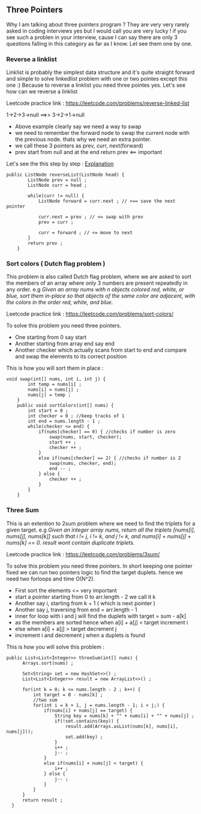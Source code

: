 ## Three Pointers

Why I am talking about three pointers program ? They are very very rarely asked in coding interviews yes
but I would call you are very lucky ! if you see such a problen in your interview, cause I can say there are only 3 questions falling in this category as far as I know.
Let see them one by one.

### Reverse a linklist
Linklist is probably the simplest data structure and it's quite straight forward and simple to solve linkedlist problem with one or two pointes except this one :) 
Because to reverse a linklist you need three pointes yes. Let's see how can we reverse a linklist

Leetcode practice link : https://leetcode.com/problems/reverse-linked-list

1->2->3->null ==>> 3->2->1->null 

* Above example clearly say we need a way to swap
* we need to remember the forward node to swap the current node with the previous node. thats why we need an extra pointer.
* we call these 3 pointers as prev, curr, next(forward)
* prev start from null and at the end return prev <== important

Let's see the this step by step : [Explanation](https://youtu.be/HmZSrU21lrQ)
```
public ListNode reverseList(ListNode head) {
        ListNode prev = null ;
        ListNode curr = head ;

        while(curr != null) {
            ListNode forward = curr.next ; // <== save the next pointer

            curr.next = prev ; // <= swap with prev
            prev = curr ;

            curr = forward ; // <= move to next
        }
        return prev ;
    }
```

### Sort colors ( Dutch flag problem )
This problem is also called Dutch flag problem, where we are asked to sort the members of an array where only 3 numbers are present repeatedly in any order.
e.g _Given an array nums with n objects colored red, white, or blue, sort them in-place so that objects of the same color are adjacent, with the colors in the order red, white, and blue._

Leetcode practice link : https://leetcode.com/problems/sort-colors/

To solve this problem you need three pointers.
* One starting from 0 say start
* Another starting from array end say end
* Another checker which actually scans from start to end and compare and swap the elements to its correct position

This is how you will sort them in place :
```
void swap(int[] nums, int i, int j) {
        int temp = nums[i] ;
        nums[i] = nums[j] ;
        nums[j] = temp ;
    }
    public void sortColors(int[] nums) {
        int start = 0 ;
        int checker = 0 ; //keep tracks of 1
        int end = nums.length - 1 ;
        while(checker <= end) {
            if(nums[checker] == 0) { //checks if number is zero
                swap(nums, start, checker);
                start ++ ;
                checker ++ ;
            }
            else if(nums[checker] == 2) { //checks if number is 2
                swap(nums, checker, end);
                end -- ;
            } else {
                checker ++ ;
            }
        }
    }
```

### Three Sum
This is an extention to 2sum problem where we need to find the triplets for a given target.
e.g _Given an integer array nums, return all the triplets [nums[i], nums[j], nums[k]] such that i != j, i != k, and j != k, and nums[i] + nums[j] + nums[k] == 0.
result wont contain duplicate triplets._

Leetcode practice link : https://leetcode.com/problems/3sum/

To solve this problem you need three pointers.
In short keeping one pointer fixed we can run two pointers logic to find the target duplets. hence we need two forloops and time O(N^2).

* First sort the elements <= very important
* start a pointer starting from 0 to arr.length - 2 we call it k
* Another say i, starting from k + 1 ( which is next pointer )
* Another say j, traversing from end = arr.length - 1
* inner for loop with i and j will find the duplets with target = sum - a[k]
* as the members are sorted hence when a[i] + a[j] < target increment i
* else when a[i] + a[j] > target decrement j
* increment i and decrement j when a duplets is found

This is how you will solve this problem :
```
public List<List<Integer>> threeSum(int[] nums) {
      Arrays.sort(nums) ;

      Set<String> set = new HashSet<>() ;
      List<List<Integer>> result = new ArrayList<>() ;

      for(int k = 0; k <= nums.length - 2 ; k++) {
          int target = 0 - nums[k] ;
          //two sum
          for(int i = k + 1, j = nums.length - 1; i < j;) {
              if(nums[i] + nums[j] == target) {
                  String key = nums[k] + "" + nums[i] + "" + nums[j] ;
                  if(!set.contains(key)) {
                      result.add(Arrays.asList(nums[k], nums[i], nums[j]));
                      set.add(key) ;
                  }
                  i++ ;
                  j-- ;
              }
              else if(nums[i] + nums[j] < target) {
                  i++ ;
              } else {
                  j-- ;
              }
          }
      }
      return result ;
  }
```
